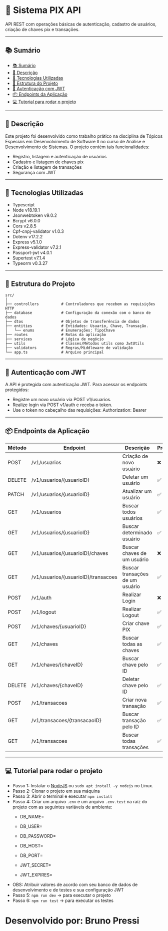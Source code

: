 # 💸 Sistema PIX API

API REST com operações básicas de autenticação, cadastro de usuários, criação de chaves pix e transações.

---

## 📚 Sumário

- [📚 Sumário](#-sumário)
- [📌 Descrição](#-descrição)
- [🚀 Tecnologias Utilizadas](#-tecnologias-utilizadas)
- [📁 Estrutura do Projeto](#-estrutura-do-projeto)
- [🔐 Autenticação com JWT](#-autenticação-com-jwt)
- [📦 Endpoints da Aplicação](#-endpoints-da-aplicação)
- [💻 Tutorial para rodar o projeto](#-tutorial-para-rodar-o-projeto) 
---

## 📌 Descrição

Este projeto foi desenvolvido como trabalho prático na disciplina de Tópicos Especiais em Desenvolvimento de Software II no curso de Análise e Desenvolvimento de Sistemas. O projeto contém tais funcionalidades:

- Registro, listagem e autenticação de usuários
- Cadastro e listagem de chaves pix
- Criação e listagem de transações
- Segurança com JWT

---

## 🚀 Tecnologias Utilizadas

- Typescript
- Node v18.19.1
- Jsonwebtoken v9.0.2
- Bcrypt v6.0.0
- Cors v2.8.5
- Cpf-cnpj-validator v1.0.3
- Dotenv v17.2.2
- Express v5.1.0
- Express-validator v7.2.1
- Passport-jwt v4.0.1
- Supertest v7.1.4
- Typeorm v0.3.27

---

## 📁 Estrutura do Projeto

```
src/
│
├── controllers          # Controladores que recebem as requisições HTTP
├── database             # Configuração da conexão com o banco de dados
├── dtos                 # Objetos de transferência de dados
├── entities             # Entidades: Usuario, Chave, Transação.
│   └── enums            # Enumerações: TipoChave
├── routes               # Rotas da aplicação
├── services             # Lógica de negócio
├── utils                # Classes/Métodos utils como JwtUtils
├── validators           # Regras/Middleware de validação
└── app.ts               # Arquivo principal
```

---

## 🔐 Autenticação com JWT

A API é protegida com autenticação JWT. Para acessar os endpoints protegidos:

- Registre um novo usuário via POST v1/usuarios.
- Realize login via POST v1/auth e receba o token.
- Use o token no cabeçalho das requisições: Authorization: Bearer <token>

---

## 📦 Endpoints da Aplicação
      
| Método |           Endpoint                    |          Descrição               | Protegido |
| ------ | ------------------------------------- | -------------------------------- | --------- | 
| POST   | /v1/usuarios                          | Criação de novo usuário          | ❌ |
| DELETE | /v1/usuarios/{usuarioID}              | Deletar um usuário               | ✅ |
| PATCH  | /v1/usuarios/{usuarioID}              | Atualizar um usuário             | ✅ |
| GET    | /v1/usuarios                          | Buscar todos usuários            | ✅ |
| GET    | /v1/usuarios/{usuarioID}              | Buscar determinado usuário       | ✅ |
| GET    | /v1/usuarios/{usuarioID}/chaves       | Buscar chaves de um usuário      | ❌ |
| GET    | /v1/usuarios/{usuarioID}/transacoes   | Buscar transações de um usuário  | ✅ |
| POST   | /v1/auth                              | Realizar Login                   | ❌ |
| POST   | /v1/logout                            | Realizar Logout                  | ✅ |
| POST   | /v1/chaves/{usuarioID}                | Criar chave PIX                  | ✅ |
| GET    | /v1/chaves                            | Buscar todas as chaves           | ✅ |
| GET    | /v1/chaves/{chaveID}                  | Buscar chave pelo ID             | ✅ |
| DELETE | /v1/chaves/{chaveID}                  | Deletar chave pelo ID            | ✅ |
| POST   | /v1/transacoes                        | Criar nova transação             | ✅ |
| GET    | /v1/transacoes/{transacaoID}          | Buscar transação pelo ID         | ✅ |
| GET    | /v1/transacoes                        | Buscar todas transações          | ✅ |

---

## 💻 Tutorial para rodar o projeto
 
- Passo 1: Instalar o [NodeJS](https://nodejs.org/pt) ou `sudo apt install -y nodejs` no Linux.
- Passo 2: Clonar o projeto em sua máquina
- Passo 3: Abrir o terminal e executar `npm install`
- Passo 4: Criar um arquivo `.env` e um arquivo `.env.test` na raiz do projeto com as seguintes variáveis de ambiente: 
    - DB_NAME=
    - DB_USER=
    - DB_PASSWORD=
    - DB_HOST=
    - DB_PORT=
      
    - JWT_SECRET=
    - JWT_EXPIRES=
- OBS: Atribuir valores de acordo com seu banco de dados de desenvolvimento e de testes e sua configuração JWT
- Passo 5: `npm run dev` -> para executar o projeto
- Passo 6: `npm run test` -> para executar os testes


# Desenvolvido por: Bruno Pressi
